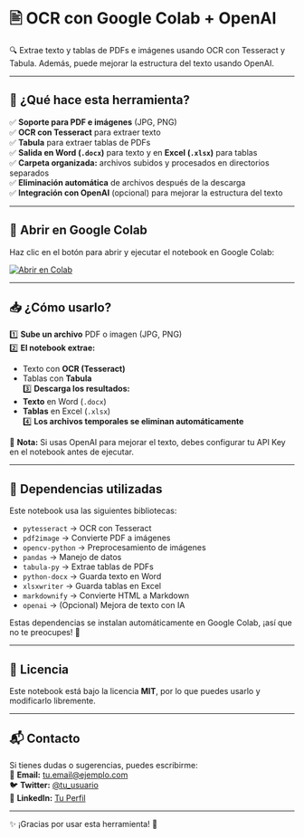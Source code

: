 # 🖹 OCR con Google Colab + OpenAI  

🔍 Extrae texto y tablas de PDFs e imágenes usando OCR con Tesseract y Tabula. Además, puede mejorar la estructura del texto usando OpenAI.  

---

## 🚀 **¿Qué hace esta herramienta?**  
✅ **Soporte para PDF e imágenes** (JPG, PNG)  
✅ **OCR con Tesseract** para extraer texto  
✅ **Tabula** para extraer tablas de PDFs  
✅ **Salida en Word (`.docx`)** para texto y en **Excel (`.xlsx`)** para tablas  
✅ **Carpeta organizada:** archivos subidos y procesados en directorios separados  
✅ **Eliminación automática** de archivos después de la descarga  
✅ **Integración con OpenAI** (opcional) para mejorar la estructura del texto  

---

## 📌 **Abrir en Google Colab**  
Haz clic en el botón para abrir y ejecutar el notebook en Google Colab:  

[![Abrir en Colab](https://colab.research.google.com/assets/colab-badge.svg)](https://colab.research.google.com/drive/TU_ID_AQUI?usp=copy)  

---

## 📥 **¿Cómo usarlo?**  
1️⃣ **Sube un archivo** PDF o imagen (JPG, PNG)  
2️⃣ **El notebook extrae:**  
   - Texto con **OCR (Tesseract)**  
   - Tablas con **Tabula**  
3️⃣ **Descarga los resultados:**  
   - **Texto** en Word (`.docx`)  
   - **Tablas** en Excel (`.xlsx`)  
4️⃣ **Los archivos temporales se eliminan automáticamente**  

📌 **Nota:** Si usas OpenAI para mejorar el texto, debes configurar tu API Key en el notebook antes de ejecutar.  

---

## 🔧 **Dependencias utilizadas**  
Este notebook usa las siguientes bibliotecas:  

- `pytesseract` → OCR con Tesseract  
- `pdf2image` → Convierte PDF a imágenes  
- `opencv-python` → Preprocesamiento de imágenes  
- `pandas` → Manejo de datos  
- `tabula-py` → Extrae tablas de PDFs  
- `python-docx` → Guarda texto en Word  
- `xlsxwriter` → Guarda tablas en Excel  
- `markdownify` → Convierte HTML a Markdown  
- `openai` → (Opcional) Mejora de texto con IA  

Estas dependencias se instalan automáticamente en Google Colab, ¡así que no te preocupes! 🚀  

---

## 📜 **Licencia**  
Este notebook está bajo la licencia **MIT**, por lo que puedes usarlo y modificarlo libremente.  

---

## 📬 **Contacto**  
Si tienes dudas o sugerencias, puedes escribirme:  
📧 **Email:** [tu.email@ejemplo.com](mailto:tu.email@ejemplo.com)  
🐦 **Twitter:** [@tu_usuario](https://twitter.com/tu_usuario)  
💼 **LinkedIn:** [Tu Perfil](https://linkedin.com/in/tu_usuario)  

---
✨ ¡Gracias por usar esta herramienta! 🚀  
